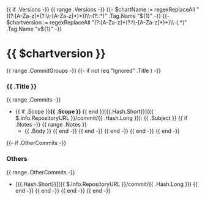 {{ if .Versions -}}
{{ range .Versions -}}
{{- $chartName := regexReplaceAll "((?:[A-Za-z]*(?:\\-[A-Za-z]*)*))\\-(?:.*)" .Tag.Name "${1}" -}}
{{- $chartversion := regexReplaceAll "(?:[A-Za-z]*(?:\\-[A-Za-z]*)*)\\-(.*)" .Tag.Name "v${1}" -}}
# {{ $chartversion }}
{{ range .CommitGroups -}}
{{- if not (eq "Ignored" .Title ) -}}
### {{ .Title }}
{{ range .Commits -}}
* {{ if .Scope }}**{{ .Scope }}** {{ end }}[{{.Hash.Short}}]({{ $.Info.RepositoryURL }}/commit/{{ .Hash.Long }}): {{ .Subject }}
{{ if .Notes -}}
{{ range .Notes }}
    * {{ .Body }}
{{ end -}}
{{ end -}}
{{ end -}}
{{ end -}}
{{ end -}}

{{- if .OtherCommits -}}
### Others
{{ range .OtherCommits -}}
* [{{.Hash.Short}}]({{ $.Info.RepositoryURL  }}/commit/{{ .Hash.Long }})
{{ end -}}
{{ end -}}
{{ end -}}
{{ end -}}

